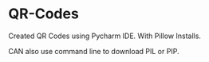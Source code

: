 # QR-Codes
Created QR Codes using Pycharm IDE. With Pillow Installs. 


CAN also use command line to download PIL or PIP. 

